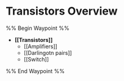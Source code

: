 # Transistors Overview
%% Begin Waypoint %%
- **[[Transistors]]**
	- [[Amplifiers]]
	- [[Darlingotn pairs]]
	- [[Switch]]

%% End Waypoint %%
